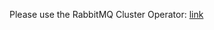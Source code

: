 Please use the RabbitMQ Cluster Operator: [link](https://www.rabbitmq.com/kubernetes/operator/operator-overview.html)
